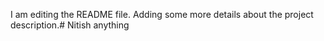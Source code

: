 I am editing the README file. Adding some more details about the project description.# Nitish
anything

